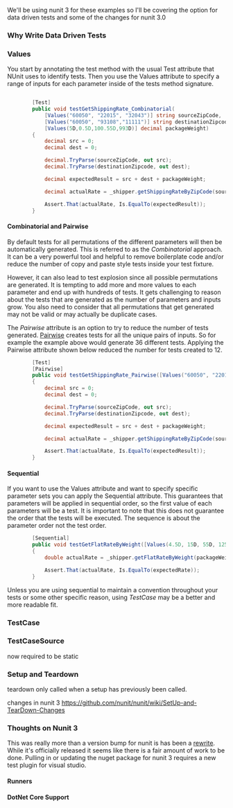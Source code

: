 

We'll be using nunit 3 for these examples so I'll be covering the option for data driven tests and some of the changes for nunit 3.0

### Why Write Data Driven Tests


### Values

 You start by annotating the test method with the usual Test attribute that NUnit uses to identify tests. Then you use the Values attribute to specify a range of inputs for each parameter inside of the tests method signature. 
 

``` cs

        [Test]
        public void testGetShippingRate_Combinatorial(
            [Values("60050", "22015", "32043")] string sourceZipCode, 
            [Values("60050", "93108","11111")] string destinationZipcode, 
            [Values(5D,0.5D,100.55D,993D)] decimal packageWeight)
        {
            decimal src = 0;
            decimal dest = 0;

            decimal.TryParse(sourceZipCode, out src);
            decimal.TryParse(destinationZipcode, out dest);

            decimal expectedResult = src + dest + packageWeight;

            decimal actualRate = _shipper.getShippingRateByZipCode(sourceZipCode, destinationZipcode, packageWeight);

            Assert.That(actualRate, Is.EqualTo(expectedResult));
        }

```

#### Combinatorial and Pairwise

By default tests for all permutations of the different parameters will then be automatically generated. This is referred to as the *Combinatorial* approach. It can be a very powerful tool and helpful to remove boilerplate code and/or reduce the number of copy and paste style tests inside your test fixture. 

However, it can also lead to test explosion since all possible permutations are generated. It is tempting to add more and more values to each parameter and end up with hundreds of tests. It gets challenging to reason about the tests that are generated as the number of parameters and inputs grow.  You also need to consider that all permutations that get generated may not be valid or may actually be duplicate cases.

The *Pairwise* attribute is an option to try to reduce the number of tests generated. [Pairwise](http://www.pairwise.org/) creates tests for all the unique pairs of inputs. So for example the example above would generate 36 different tests. Applying the Pairwise attribute shown below reduced the number for tests created to 12.

```cs
        [Test]
        [Pairwise]
        public void testGetShippingRate_Pairwise([Values("60050", "22015", "32043")] string sourceZipCode, [Values("60050", "93108", "11111")] string destinationZipcode, [Values(5D, 0.5D, 100.55D, 993D)] decimal packageWeight)
        {
            decimal src = 0;
            decimal dest = 0;

            decimal.TryParse(sourceZipCode, out src);
            decimal.TryParse(destinationZipcode, out dest);

            decimal expectedResult = src + dest + packageWeight;

            decimal actualRate = _shipper.getShippingRateByZipCode(sourceZipCode, destinationZipcode, packageWeight);

            Assert.That(actualRate, Is.EqualTo(expectedResult));
        }

```

#### Sequential
If you want to use the Values attribute and want to specify specific parameter sets you can apply the Sequential attribute. This guarantees that parameters will be applied in sequential order, so the first value of each parameters will be a test. It is important to note that this does not guarantee the order that the tests will be executed. The sequence is about the parameter order not the test order. 

```cs 
        [Sequential]
        public void testGetFlatRateByWeight([Values(4.5D, 15D, 55D, 125D)] decimal packageWeight, [Values(10.99, 29.99, 75.55, 999.99)] double expectedRate)
        {
            double actualRate = _shipper.getFlatRateByWeight(packageWeight);

            Assert.That(actualRate, Is.EqualTo(expectedRate));
        }
```
Unless you are using sequential to maintain a convention throughout your tests or some other specific reason, using *TestCase* may be a better and more readable fit.

### TestCase

### TestCaseSource
now required to be static

### Setup and Teardown
teardown only called when a setup has previously been called.

changes in nunit 3
https://github.com/nunit/nunit/wiki/SetUp-and-TearDown-Changes

### Thoughts on Nunit 3
This was really more than a version bump for nunit is has been a [rewrite](). While it's officially released it seems like there is a fair amount of work to be done. Pulling in or updating the nuget package for nunit 3 requires a new test plugin for visual studio.
#### Runners

#### DotNet Core Support
